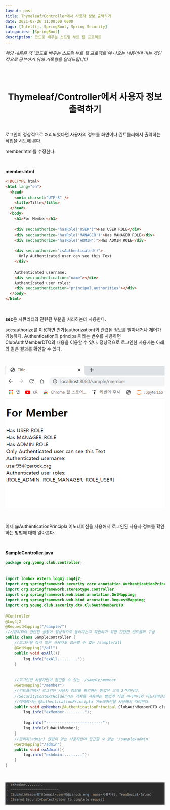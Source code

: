 ```yaml
---
layout: post
title: Thymeleaf/Controller에서 사용자 정보 출력하기
date: 2021-07-26 11:00:00 0000
tags: [Intellij, SpringBoot, Spring Security]
categories: [SpringBoot]
description: 코드로 배우는 스프링 부트 웹 프로젝트
---
```


_해당 내용은 책 '코드로 배우는 스프링 부트 웹 프로젝트'에 나오는 내용이며 이는 개인적으로 공부하기 위해 기록함을 알려드립니다_

<br><br>

# <center>Thymeleaf/Controller에서 사용자 정보 출력하기</center>

<br>

로그인이 정상적으로 처리되었다면 사용자의 정보를 화면이나 컨트롤러에서 출력하는 작업을 시도해 본다.

member.html를 수정한다.

<br>

**member.html**

```html
<!DOCTYPE html>
<html lang="en">
  <head>
    <meta charset="UTF-8" />
    <title>Title</title>
  </head>
  <body>
    <h1>For Member</h1>

    <div sec:authorize="hasRole('USER')">Has USER ROLE</div>
    <div sec:authorize="hasRole('MANAGER')">Has MANAGER ROLE</div>
    <div sec:authorize="hasRole('ADMIN')">Has ADMIN ROLE</div>

    <div sec:authorize="isAuthenticated()">
      Only Authenticated user can see this Text
    </div>

    Authenticated username:
    <div sec:authentication="name"></div>
    Authenticated user roles:
    <div sec:authentication="principal.authorities"></div>
  </body>
</html>
```

<br>

**sec**은 시큐리티와 관련된 부분을 처리하는데 사용한다.
<br>

sec:authorize를 이용하면 인가(authorization)와 관련된 정보를 알아내거나 제어가 가능하다. Authentication의 principal이라는 변수를 사용하면 ClubAuthMemberDTO의 내용을 이용할 수 있다. 정상적으로 로그인한 사용자는 아래와 같은 결과를 확인할 수 있다.

<br>

![](/images/Learning_SpringBoot_with_Web_Project/Part5/Chapter10/10-5/2021-07-26-17-36-48.png)

<br>

이제 @AuthenticationPrincipla 어노테이션을 사용해서 로그인된 사용자 정보를 확인하는 방법에 대해 알아본다.

<br>

**SampleController.java**

```java
package org.young.club.controller;


import lombok.extern.log4j.Log4j2;
import org.springframework.security.core.annotation.AuthenticationPrincipal;
import org.springframework.stereotype.Controller;
import org.springframework.web.bind.annotation.GetMapping;
import org.springframework.web.bind.annotation.RequestMapping;
import org.young.club.security.dto.ClubAuthMemberDTO;

@Controller
@Log4j2
@RequestMapping("/sample/")
//시큐리티와 관련된 설정이 정상적으로 돌아가는지 확인하기 위한 간단한 컨트롤러 구성
public class SampleController {
    //로그인을 하지 않은 사용자도 접근할 수 있는 /sample/all
    @GetMapping("/all")
    public void exAll(){
        log.info("exAll.........");
    }


    //로그인한 사용자만이 접근할 수 있는 '/sample/member'
    @GetMapping("/member")
    //컨트롤러에서 로그인된 사용자 정보를 확인하는 방법은 크게 2가지이다.
    //SecurityContextHolder라는 객체를 사용하는 방법과 직접 파라미터와 어노테이션을 사용하는 방식이 있는데
    //예제에서는 @AuthenticationPrincipla 어노테이션을 사용해서 처리한다.
    public void exMember(@AuthenticationPrincipal ClubAuthMemberDTO clubAuthMember){
        log.info("exMember.........");

        log.info("-------------------------");
        log.info(clubAuthMember);
    }
    //관리자(admin) 권한이 있는 사용자만이 접근할 수 있는 '/sample/admin'
    @GetMapping("/admin")
    public void exAdmin(){
        log.info("exAdmin.........");
    }
}

```

<br>

![](/images/Learning_SpringBoot_with_Web_Project/Part5/Chapter10/10-5/2021-07-26-17-45-44.png)
